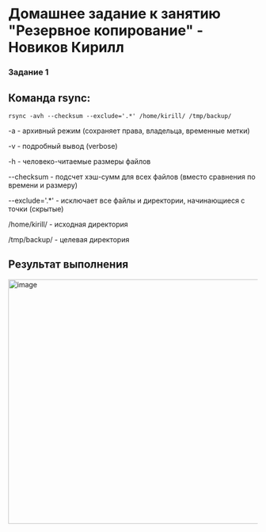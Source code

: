 # Домашнее задание к занятию "Резервное копирование" - Новиков Кирилл

### Задание 1

## Команда rsync:

`rsync -avh --checksum --exclude='.*' /home/kirill/ /tmp/backup/`

-a - архивный режим (сохраняет права, владельца, временные метки)

-v - подробный вывод (verbose)

-h - человеко-читаемые размеры файлов

--checksum - подсчет хэш-сумм для всех файлов (вместо сравнения по времени и размеру)

--exclude='.*' - исключает все файлы и директории, начинающиеся с точки (скрытые)

/home/kirill/ - исходная директория 

/tmp/backup/ - целевая директория


## Результат выполнения
<img width="726" height="494" alt="image" src="https://github.com/user-attachments/assets/1e2cf001-8c24-4593-9990-f8a87ff1591d" />
